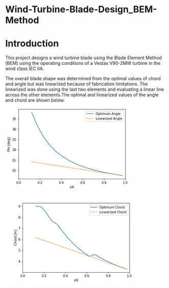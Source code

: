 # Wind-Turbine-Blade-Design_BEM-Method

# Introduction

This project designs a wind turbine blade using the Blade Element Method (BEM) using the operating conditions of a Vestas V90-2MW turbine in the wind class IEC IIA. 

The overall blade shape was determined from the optimal values of chord and angle but was linearized because of fabrication limitations. The linearized was done using the last two elements and evaluating a linear line across the other elements.The optimal and linearized values of the angle and chord are shown below.

![](Figures/Lin_angle.png)
![](Figures/Lin_chord.png)

